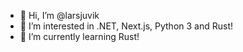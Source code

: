 - 👋 Hi, I’m @larsjuvik
- 👀 I’m interested in .NET, Next.js, Python 3 and Rust!
- 🌱 I’m currently learning Rust!

<!---
larsjuvik/larsjuvik is a ✨ special ✨ repository because its `README.md` (this file) appears on your GitHub profile.
You can click the Preview link to take a look at your changes.
--->
